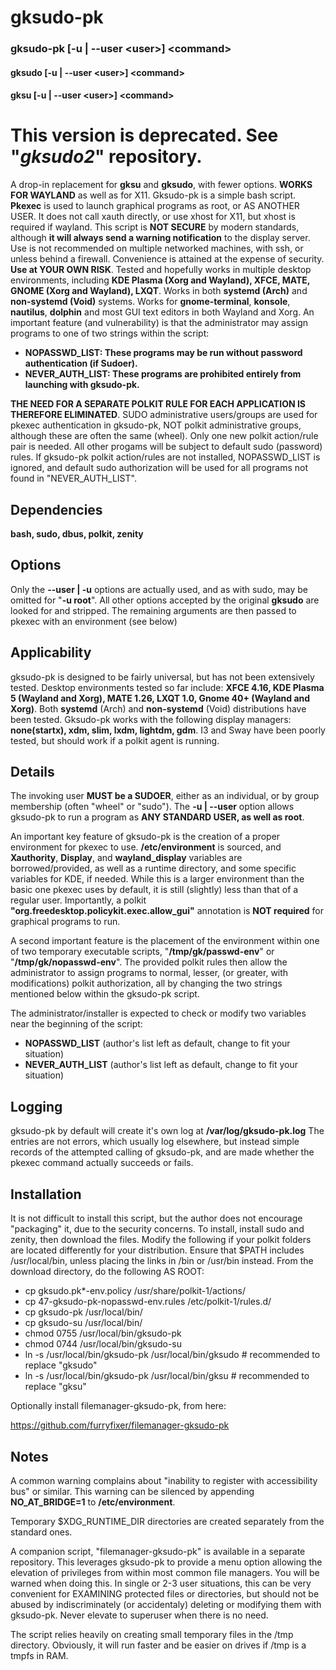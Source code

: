 # gksudo-pk
### gksudo-pk [-u | --user \<user\>] \<command\>
#### gksudo [-u | --user \<user\>] \<command\>
#### gksu [-u | --user \<user\>] \<command\>
# This version is deprecated. See "*gksudo2*" repository.
A drop-in replacement for **gksu** and **gksudo**, with fewer options. **WORKS FOR WAYLAND** as well as for X11. Gksudo-pk is a simple bash script. **Pkexec** is used to launch graphical programs as root, or AS ANOTHER USER. It does not call xauth directly, or use xhost for X11, but xhost is required if wayland. This script is **NOT SECURE** by modern standards, although **it will always send a warning notification** to the display server. Use is not recommended on multiple networked machines, with ssh, or unless behind a firewall. Convenience is attained at the expense of security. **Use at YOUR OWN RISK**. Tested and hopefully works in multiple desktop environments, including **KDE Plasma (Xorg and Wayland), XFCE, MATE, GNOME (Xorg and Wayland), LXQT**. Works in both **systemd (Arch)** and **non-systemd (Void)** systems.  Works for **gnome-terminal**, **konsole**, **nautilus**, **dolphin** and most GUI text editors in both Wayland and Xorg. An important feature (and vulnerability) is that the administrator may assign programs to one of two strings within the script:

- **NOPASSWD_LIST: These programs may be run without password authentication (if Sudoer).**
- **NEVER_AUTH_LIST: These programs are prohibited entirely from launching with gksudo-pk.**

**THE NEED FOR A SEPARATE POLKIT RULE FOR EACH APPLICATION IS THEREFORE ELIMINATED**. SUDO administrative users/groups are used for pkexec authentication in gksudo-pk, NOT polkit administrative groups, although these are often the same (wheel). Only one new polkit action/rule pair is needed.  All other progams will be subject to default sudo (password) rules.  If gksudo-pk polkit action/rules are not installed, NOPASSWD_LIST is ignored, and default sudo authorization will be used for all programs not found in "NEVER_AUTH_LIST".

## Dependencies
**bash, sudo, dbus, polkit, zenity**


## Options
Only the **--user | -u** options are actually used, and as with sudo, may be omitted for "**-u root**".  All other options accepted by the original **gksudo** are looked for and stripped.  The remaining arguments are then passed to pkexec with an environment (see below)

## Applicability
gksudo-pk is designed to be fairly universal, but has not been extensively tested. Desktop environments tested so far include:
**XFCE 4.16, KDE Plasma 5 (Wayland and Xorg), MATE 1.26, LXQT 1.0, Gnome 40+ (Wayland and Xorg)**. Both **systemd** (Arch) and **non-systemd** (Void) distributions have been tested. Gksudo-pk works with the following display managers: **none(startx), xdm, slim, lxdm, lightdm, gdm**. I3 and Sway have been poorly tested, but should work if a polkit agent is running.

## Details
The invoking user **MUST be a SUDOER**, either as an individual, or by group membership (often "wheel" or "sudo"). The **-u | --user** option allows gksudo-pk to run a program as **ANY STANDARD USER, as well as root**.  

An important key feature of gksudo-pk is the creation of a proper environment for pkexec to use.  **/etc/environment** is sourced, and **Xauthority**, **Display**, and **wayland_display** variables are borrowed/provided, as well as a runtime directory, and some specific variables for KDE, if needed.  While this is a larger environment than the basic one pkexec uses by default, it is still (slightly) less than that of a regular user.  Importantly, a polkit **"org.freedesktop.policykit.exec.allow_gui"** annotation is **NOT required** for graphical programs to run.

A second important feature is the placement of the environment within one of two temporary executable scripts, "**/tmp/gk/passwd-env**" or "**/tmp/gk/nopasswd-env**".  The provided polkit rules then allow the administrator to assign programs to normal, lesser, (or greater, with modifications) polkit authorization, all by changing the two strings mentioned below within the gksudo-pk script.

The administrator/installer is expected to check or modify two variables near the beginning of the script:
- **NOPASSWD_LIST**   (author's list left as default, change to fit your situation)
- **NEVER_AUTH_LIST**  (author's list left as default, change to fit your situation)

## Logging
gksudo-pk by default will create it's own log at **/var/log/gksudo-pk.log**  The entries are not errors, which usually log elsewhere, but instead simple records of the attempted calling of gksudo-pk, and are made whether the pkexec command actually succeeds or fails. 

## Installation
It is not difficult to install this script, but the author does not encourage "packaging" it, due to the security concerns.  To install, install sudo and zenity, then download the files. Modify the following if your polkit folders are located differently for your distribution.  Ensure that $PATH includes /usr/local/bin, unless placing the links in /bin or /usr/bin instead. From the download directory, do the following AS ROOT:

- cp 	gksudo.pk*-env.policy /usr/share/polkit-1/actions/
- cp 47-gksudo-pk-nopasswd-env.rules /etc/polkit-1/rules.d/
- cp gksudo-pk /usr/local/bin/
- cp gksudo-su /usr/local/bin/
- chmod 0755 /usr/local/bin/gksudo-pk
- chmod 0744 /usr/local/bin/gksudo-su
- ln -s /usr/local/bin/gksudo-pk /usr/local/bin/gksudo   # recommended to replace "gksudo"
- ln -s /usr/local/bin/gksudo-pk /usr/local/bin/gksu     # recommended to replace "gksu"

Optionally install filemanager-gksudo-pk, from here:

https://github.com/furryfixer/filemanager-gksudo-pk
 
## Notes
A common warning complains about "inability to register with accessibility bus" or similar.  This warning can be silenced by appending **NO_AT_BRIDGE=1** to **/etc/environment**.

Temporary $XDG_RUNTIME_DIR directories are created separately from the standard ones.

A companion script, "filemanager-gksudo-pk" is available in a separate repository. This leverages gksudo-pk to provide a menu option allowing the elevation of privileges from within most common file managers. You will be warned when doing this. In single or 2-3 user situations, this can be very convenient for EXAMINING protected files or directories, but should not be abused by indiscriminately (or accidentaly) deleting or modifying them with gksudo-pk.  Never elevate to superuser when there is no need.

The script relies heavily on creating small temporary files in the /tmp directory.  Obviously, it will run faster and be easier on drives if /tmp is a tmpfs in RAM.
